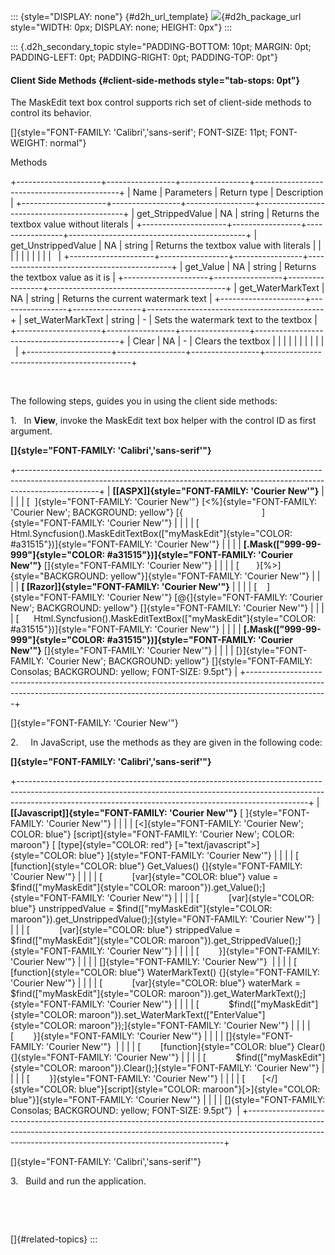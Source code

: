 ::: {style="DISPLAY: none"}
[](ms-xhelp:///?Id=d2h_url_template){#d2h_url_template} ![](!package_url!){#d2h_package_url style="WIDTH: 0px; DISPLAY: none; HEIGHT: 0px"}
:::

::: {.d2h_secondary_topic style="PADDING-BOTTOM: 10pt; MARGIN: 0pt; PADDING-LEFT: 0pt; PADDING-RIGHT: 0pt; PADDING-TOP: 0pt"}
#### Client Side Methods {#client-side-methods style="tab-stops: 0pt"}

The MaskEdit text box control supports rich set of client-side methods to control its behavior.

[]{style="FONT-FAMILY: 'Calibri','sans-serif'; FONT-SIZE: 11pt; FONT-WEIGHT: normal"} 

Methods

+---------------------+-----------------+-----------------+--------------------------------------------+
| Name                | Parameters      | Return type     | Description                                |
+---------------------+-----------------+-----------------+--------------------------------------------+
| get_StrippedValue   | NA              | string          | Returns the textbox value without literals |
+---------------------+-----------------+-----------------+--------------------------------------------+
| get_UnstrippedValue | NA              | string          | Returns the textbox value with literals    |
|                     |                 |                 |                                            |
|                     |                 |                 |                                            |
+---------------------+-----------------+-----------------+--------------------------------------------+
| get_Value           | NA              | string          | Returns the textbox value as it is         |
+---------------------+-----------------+-----------------+--------------------------------------------+
| get_WaterMarkText   | NA              | string          | Returns the current watermark text         |
+---------------------+-----------------+-----------------+--------------------------------------------+
| set_WaterMarkText   | string          | \-              | Sets the watermark text to the textbox     |
+---------------------+-----------------+-----------------+--------------------------------------------+
| Clear               | NA              | \-              | Clears the textbox                         |
|                     |                 |                 |                                            |
|                     |                 |                 |                                            |
+---------------------+-----------------+-----------------+--------------------------------------------+

 

The following steps, guides you in using the client side methods:

1.   In **View**, invoke the MaskEdit text box helper with the control ID as first argument.

**[]{style="FONT-FAMILY: 'Calibri','sans-serif'"}**  

+--------------------------------------------------------------------------------------------------------------------------------------------------------------------------------+
| **[\[ASPX\]]{style="FONT-FAMILY: 'Courier New'"}**                                                                                                                             |
|                                                                                                                                                                                |
| [  ]{style="FONT-FAMILY: 'Courier New'"} [\<%]{style="FONT-FAMILY: 'Courier New'; BACKGROUND: yellow"} [{                                ]{style="FONT-FAMILY: 'Courier New'"} |
|                                                                                                                                                                                |
| [      Html.Syncfusion().MaskEditTextBox([\"myMaskEdit\"]{style="COLOR: #a31515"})]{style="FONT-FAMILY: 'Courier New'"}                                                        |
|                                                                                                                                                                                |
| **[.Mask([\"999-99-999\"]{style="COLOR: #a31515"})]{style="FONT-FAMILY: 'Courier New'"}** []{style="FONT-FAMILY: 'Courier New'"}                                               |
|                                                                                                                                                                                |
| [       }[%\>]{style="BACKGROUND: yellow"}]{style="FONT-FAMILY: 'Courier New'"}                                                                                                |
|                                                                                                                                                                                |
| **[ \[Razor\]]{style="FONT-FAMILY: 'Courier New'"}**                                                                                                                           |
|                                                                                                                                                                                |
| [    ]{style="FONT-FAMILY: 'Courier New'"} [\@{]{style="FONT-FAMILY: 'Courier New'; BACKGROUND: yellow"} []{style="FONT-FAMILY: 'Courier New'"}                                |
|                                                                                                                                                                                |
| [      Html.Syncfusion().MaskEditTextBox([\"myMaskEdit\"]{style="COLOR: #a31515"})]{style="FONT-FAMILY: 'Courier New'"}                                                        |
|                                                                                                                                                                                |
| **[.Mask([\"999-99-999\"]{style="COLOR: #a31515"})]{style="FONT-FAMILY: 'Courier New'"}** []{style="FONT-FAMILY: 'Courier New'"}                                               |
|                                                                                                                                                                                |
| [}]{style="FONT-FAMILY: 'Courier New'; BACKGROUND: yellow"} []{style="FONT-FAMILY: Consolas; BACKGROUND: yellow; FONT-SIZE: 9.5pt"}                                            |
+--------------------------------------------------------------------------------------------------------------------------------------------------------------------------------+

[]{style="FONT-FAMILY: 'Courier New'"} 

2.     In JavaScript, use the methods as they are given in the following code:

**[]{style="FONT-FAMILY: 'Calibri','sans-serif'"}**  

+------------------------------------------------------------------------------------------------------------------------------------------------------------------------------------------------------------------------------------+
| **[\[Javascript\]]{style="FONT-FAMILY: 'Courier New'"}** [ ]{style="FONT-FAMILY: 'Courier New'"}                                                                                                                                   |
|                                                                                                                                                                                                                                    |
| [\<]{style="FONT-FAMILY: 'Courier New'; COLOR: blue"} [script]{style="FONT-FAMILY: 'Courier New'; COLOR: maroon"} [ [type]{style="COLOR: red"} [=\"text/javascript\"\>]{style="COLOR: blue"} ]{style="FONT-FAMILY: 'Courier New'"} |
|                                                                                                                                                                                                                                    |
| [        [function]{style="COLOR: blue"} Get_Values() {]{style="FONT-FAMILY: 'Courier New'"}                                                                                                                                       |
|                                                                                                                                                                                                                                    |
| [            [var]{style="COLOR: blue"} value = \$find([\"myMaskEdit\"]{style="COLOR: maroon"}).get_Value();]{style="FONT-FAMILY: 'Courier New'"}                                                                                  |
|                                                                                                                                                                                                                                    |
| [            [var]{style="COLOR: blue"} unstrippedValue = \$find([\"myMaskEdit\"]{style="COLOR: maroon"}).get_UnstrippedValue();]{style="FONT-FAMILY: 'Courier New'"}                                                              |
|                                                                                                                                                                                                                                    |
| [            [var]{style="COLOR: blue"} strippedValue = \$find([\"myMaskEdit\"]{style="COLOR: maroon"}).get_StrippedValue();]{style="FONT-FAMILY: 'Courier New'"}                                                                  |
|                                                                                                                                                                                                                                    |
| [        }]{style="FONT-FAMILY: 'Courier New'"}                                                                                                                                                                                    |
|                                                                                                                                                                                                                                    |
| []{style="FONT-FAMILY: 'Courier New'"}                                                                                                                                                                                             |
|                                                                                                                                                                                                                                    |
| [        [function]{style="COLOR: blue"} WaterMarkText() {]{style="FONT-FAMILY: 'Courier New'"}                                                                                                                                    |
|                                                                                                                                                                                                                                    |
| [            [var]{style="COLOR: blue"} waterMark = \$find([\"myMaskEdit\"]{style="COLOR: maroon"}).get_WaterMarkText();]{style="FONT-FAMILY: 'Courier New'"}                                                                      |
|                                                                                                                                                                                                                                    |
| [            \$find([\"myMaskEdit\"]{style="COLOR: maroon"}).set_WaterMarkText([\"EnterValue\"]{style="COLOR: maroon"});]{style="FONT-FAMILY: 'Courier New'"}                                                                      |
|                                                                                                                                                                                                                                    |
| [        }]{style="FONT-FAMILY: 'Courier New'"}                                                                                                                                                                                    |
|                                                                                                                                                                                                                                    |
| []{style="FONT-FAMILY: 'Courier New'"}                                                                                                                                                                                             |
|                                                                                                                                                                                                                                    |
| [        [function]{style="COLOR: blue"} Clear() {]{style="FONT-FAMILY: 'Courier New'"}                                                                                                                                            |
|                                                                                                                                                                                                                                    |
| [            \$find([\"myMaskEdit\"]{style="COLOR: maroon"}).Clear();]{style="FONT-FAMILY: 'Courier New'"}                                                                                                                         |
|                                                                                                                                                                                                                                    |
| [        }]{style="FONT-FAMILY: 'Courier New'"}                                                                                                                                                                                    |
|                                                                                                                                                                                                                                    |
| [       [\</]{style="COLOR: blue"}[script]{style="COLOR: maroon"}[\>]{style="COLOR: blue"}]{style="FONT-FAMILY: 'Courier New'"}                                                                                                    |
|                                                                                                                                                                                                                                    |
| []{style="FONT-FAMILY: Consolas; BACKGROUND: yellow; FONT-SIZE: 9.5pt"}                                                                                                                                                            |
+------------------------------------------------------------------------------------------------------------------------------------------------------------------------------------------------------------------------------------+

[]{style="FONT-FAMILY: 'Calibri','sans-serif'"} 

3.   Build and run the application.

 

 

[]{#related-topics}
:::
